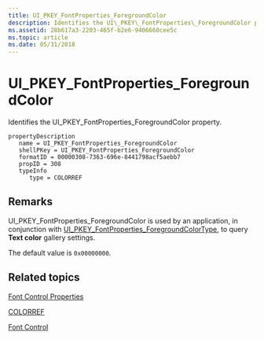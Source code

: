 ```yaml
---
title: UI_PKEY_FontProperties_ForegroundColor
description: Identifies the UI\_PKEY\_FontProperties\_ForegroundColor property.
ms.assetid: 28b617a3-2203-465f-b2e6-9406660cee5c
ms.topic: article
ms.date: 05/31/2018
---
```


# UI\_PKEY\_FontProperties\_ForegroundColor

Identifies the UI\_PKEY\_FontProperties\_ForegroundColor property.

```
propertyDescription
   name = UI_PKEY_FontProperties_ForegroundColor
   shellPKey = UI_PKEY_FontProperties_ForegroundColor
   formatID = 00000308-7363-696e-8441798acf5aebb7
   propID = 308
   typeInfo
      type = COLORREF
```

## Remarks

UI\_PKEY\_FontProperties\_ForegroundColor is used by an application, in conjunction with [UI\_PKEY\_FontProperties\_ForegroundColorType](windowsribbon-reference-properties-uipkey-fontproperties-foregroundcolortype.md), to query **Text color** gallery settings.

The default value is `0x00000000`.

## Related topics

<dl> <dt>

[Font Control Properties](windowsribbon-reference-properties-fontcontrol.md)
</dt> <dt>

[COLORREF](https://msdn.microsoft.com/library/dd183449(VS.85).aspx)
</dt> <dt>

[Font Control](windowsribbon-controls-fontcontrol.md)
</dt> </dl>

 

 




